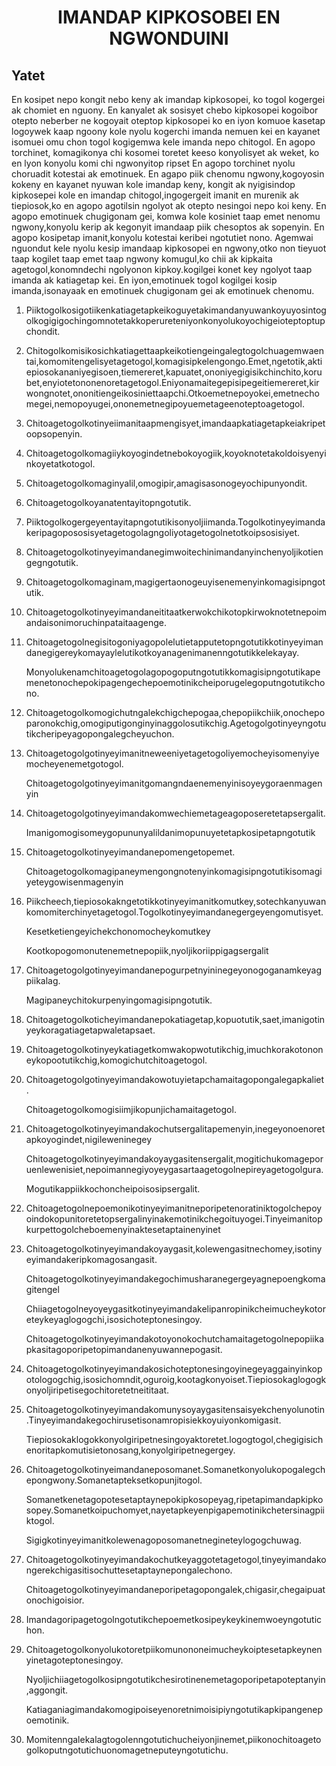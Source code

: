 <h1 align='center'>IMANDAP KIPKOSOBEI EN NGWONDUINI</h1>
<h2>Yatet</h2>
<p>En kosipet nepo kongit nebo keny ak imandap kipkosopei, ko togol kogergei ak chomiet en nguony. En kanyalet ak sosisyet chebo kipkosopei kogoibor otepto neberber ne kogoyait oteptop kipkosopei ko en iyon komuoe kasetap logoywek kaap ngoony kole nyolu kogerchi imanda nemuen kei en kayanet isomuei omu chon togol kogigemwa kele imanda nepo chitogol.
En agopo torchinet, komagikonya chi kosomei toretet keeso konyolisyet ak weket, ko en lyon konyolu komi chi ngwonyitop ripset
En agopo torchinet nyolu choruadit kotestai ak emotinuek.
En agapo piik chenomu ngwony,kogoyosin kokeny en kayanet nyuwan kole imandap keny, kongit ak nyigisindop kipkosepei kole en imandap chitogol,ingogergeit imanit en murenik ak tiepiosok,ko en agopo agotilsin ngolyot ak otepto nesingoi nepo koi keny.
En agopo emotinuek chugigonam gei, komwa kole kosiniet taap emet nenomu ngwony,konyolu kerip ak kegonyit imandaap piik chesoptos ak sopenyin.
En agopo kosipetap imanit,konyolu kotestai keribei ngotutiet nono. Agemwai nguondut kele nyolu kesip imandaap kipkosopei en ngwony,otko non tieyuot taap kogilet taap emet taap ngwony komugul,ko chii ak kipkaita agetogol,konomndechi ngolyonon kipkoy.kogilgei konet key ngolyot taap imanda ak katiagetap kei.
En iyon,emotinuek togol kogilgei kosip imanda,isonayaak en emotinuek chugigonam gei ak emotinuek chenomu.</p>
<ol>
  <li>
    <p>Piiktogolkosigotiikenkatiagetapkeikoguyetakimandanyuwankoyuyosintogolkogigigochingomnotetakkoperureteniyonkonyolukoyochigeioteptoptupchondit.</p>
  </li>
  <li>
    <p>Chitogolkomisikosichkatiagettaapkeikotiengeingalegtogolchuagemwaentai,komomitengelisyetagetogol,komagisipkelengongo.Emet,ngetotik,aktiepiosokananiyegisoen,tiemereret,kapuatet,ononiyegigisikchinchito,korubet,enyiotetononenoretagetogol.Eniyonamaitegepisipegeitiemereret,kirwongnotet,ononitiengeikosiniettaapchi.Otkoemetnepoyokei,emetnechomegei,nemopoyugei,ononemetnegipoyuemetageenoteptoagetogol.</p>
  </li>
  <li>
    <p>Chitoagetogolkotinyeiimanitaapmengisyet,imandaapkatiagetapkeiakripetoopsopenyin.</p>
  </li>
  <li>
    <p>Chitoagetogolkomagiiykoyogindetnebokoyogiik,koyoknotetakoldoisyenyinkoyetatkotogol.</p>
  </li>
  <li>
    <p>Chitoagetogolkomaginyalil,omogipir,amagisasonogeyochipunyondit.</p>
  </li>
  <li>
    <p>Chitoagetogolkoyanatentayitopngotutik.</p>
  </li>
  <li>
    <p>Piiktogolkogergeyentayitapngotutikisonyoljiimanda.Togolkotinyeyimandakeripagopososisyetagetogolagngoliyotagetogolnetotkoipsosisiyet.</p>
  </li>
  <li>
    <p>Chitoagetogolkotinyeyimandanegimwoitechinimandanyinchenyoljikotiengegngotutik.</p>
  </li>
  <li>
    <p>Chitoagetogolkomaginam,magigertaonogeuyisenemenyinkomagisipngotutik.</p>
  </li>
  <li>
    <p>Chitoagetogolkotinyeyimandaneititaatkerwokchikotopkirwoknotetnepoimandaisonimoruchinpataitaagenge.</p>
  </li>
  <li>
    <p>Chitoagetogolnegisitogoniyagopolelutietapputetopngotutikkotinyeyimandanegigereykomayaylelutikotkoyanagenimanenngotutikkelekayay.</p>
    <p>Monyolukenamchitoagetogolagopogoputngotutikkomagisipngotutikapemenetonochepokipagengechepoemotinikcheiporugelegoputngotutikchono.</p>
  </li>
  <li>
    <p>Chitoagetogolkomogichutngalekchigchepogaa,chepopiikchiik,onochepoparonokchig,omogiputigonginyinaggolosutikchig.Agetogolgotinyeyngotutikcheripeyagopongalegcheyuchon.</p>
  </li>
  <li>
    <p>Chitoagetogolgotinyeyimanitneweeniyetagetogoliyemocheyisomenyiyemocheyenemetgotogol.</p>
    <p>Chitoagetogolgotinyeyimanitgomangndaenemenyinisoyeygoraenmagenyin</p>
  </li>
  <li>
    <p>Chitoagetogolgotinyeyimandakomwechiemetageagoposeretetapsergalit.</p>
    <p>Imanigomogisomeygopununyalildanimopunuyetetapkosipetapngotutik</p>
  </li>
  <li>
    <p>Chitoagetogolkotinyeyimandanepomengetopemet.</p>
    <p>Chitoagetogolkomagipaneymengongnotenyinkomagisipngotutikisomagiyeteygowisenmagenyin</p>
  </li>
  <li>
    <p>Piikcheech,tiepiosokakngetotikkotinyeyimanitkomutkey,sotechkanyuwankomomiterchinyetagetogol.Togolkotinyeyimandanegergeyengomutisyet.</p>
    <p>Kesetketiengeyichekchonomocheykomutkey</p>
    <p>Kootkopogomonutenemetnepopiik,nyoljikoriippigagsergalit</p>
  </li>
  <li>
    <p>Chitoagetogolgotinyeyimandanepogurpetnyininegeyonogoganamkeyagpiikalag.</p>
    <p>Magipaneychitokurpenyingomagisipngotutik.</p>
  </li>
  <li>
    <p>Chitoagetogolkoticheyimandanepokatiagetap,kopuotutik,saet,imanigotinyeykoragatiagetapwaletapsaet.</p>
  </li>
  <li>
    <p>Chitoagetogolkotinyeykatiagetkomwakopwotutikchig,imuchkorakotononeykopootutikchig,komogichutchitoagetogol.</p>
  </li>
  <li>
    <p>Chitoagetogolgotinyeyimandakowotuyietapchamaitagopongalegapkaliet.</p>
    <p>Chitoagetogolkomogisiimjikopunjichamaitagetogol.</p>
  </li>
  <li>
    <p>Chitoagetogolkotinyeyimandakochutsergalitapemenyin,inegeyonoenoretapkoyogindet,nigileweninegey</p>
    <p>Chitoagetogolkotinyeyimandakoyaygasitensergalit,mogitichukomageporuenlewenisiet,nepoimannegiyoyeygasartaagetogolnepireyagetogolgura.</p>
    <p>Mogutikappiikkochoncheipoisosipsergalit.</p>
  </li>
  <li>
    <p>Chitoagetogolnepoemonikotinyeyimanitneporipetenoratiniktogolchepoyoindokopunitoretetopsergalinyinakemotinikchegoituyogei.Tinyeimanitopkurpettogolcheboemenyinaktesetaptainenyinet</p>
  </li>
  <li>
    <p>Chitoagetogolkotinyeyimandakoyaygasit,kolewengasitnechomey,isotinyeyimandakeripkomagosangasit.</p>
    <p>Chitoagetogolkotinyeyimandakegochimusharanegergeyagnepoengkomagitengel</p>
    <p>Chiiagetogolneyoyeygasitkotinyeyimandakelipanropinikcheimucheykotoreteykeyaglogogchi,isosichoteptonesingoy.</p>
    <p>Chitoagetogolkotinyeyimandakotoyonokochutchamaitagetogolnepopiikapkasitagoporipetopimandanenyuwannepogasit.</p>
  </li>
  <li>
    <p>Chitoagetogolkotinyeyimandakosichoteptonesingoyinegeyaggainyinkopotologogchig,isosichomndit,oguroig,kootagkonyoiset.Tiepiosokaglogogkonyoljiripetisegochitoretetneititaat.</p>
  </li>
  <li>
    <p>Chitoagetogolkotinyeyimandakomunysoyaygasitensaisyekchenyolunotin.Tinyeyimandakegochirusetisonamropisiekkoyuiyonkomigasit.</p>
    <p>Tiepiosokaklogokkonyolgiripetnesingoyaktoretet.logogtogol,chegigisichenoritapkomutisietonosang,konyolgiripetnegergey.</p>
  </li>
  <li>
    <p>Chitoagetogolkotinyeimandaneposomanet.Somanetkonyolukopogalegchepongwony.Somanetapteksetkopunjitogol.</p>
    <p>Somanetkenetagopotesetaptaynepokipkosopeyag,ripetapimandapkipkosopey.Somanetkoipuchomyet,nayetapkeyenpigapemotinikchetersinagpiiktogol.</p>
    <p>Sigigkotinyeyimanitkolewenagoposomanetnegineteylogogchuwag.</p>
  </li>
  <li>
    <p>Chitoagetogolkotinyeyimandakochutkeyaggotetagetogol,tinyeyimandakongerekchigasitisochuttesetaptaynepongalechono.</p>
    <p>Chitoagetogolkotinyeyimandaneporipetagopongalek,chigasir,chegaipuatonochigoisior.</p>
  </li>
  <li>
    <p>Imandagoripagetogolngotutikchepoemetkosipeykeykinemwoeyngotutichon.</p>
  </li>
  <li>
    <p>Chitoagetogolkonyolukotoretpiikomunononeimucheykoiptesetapkeynenyinetagoteptonesingoy.</p>
    <p>Nyoljichiiagetogolkosipngotutikchesirotinenemetagoporipetapoteptanyin,aggongit.</p>
    <p>Katiaganiagimandakomogipoiseyenoretnimoisipiyngotutikapkipangenepoemotinik.</p>
  </li>
  <li>
    <p>Momitenngalekalagtogolenngotutichucheiyonjinemet,piikonochitoagetogolkoputngotutichuonomagetneputeyngotutichu.</p>
  </li>
</ol>